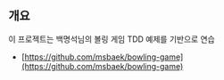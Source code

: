 
## 개요
이 프로젝트는 백명석님의 볼링 게임 TDD 예제를 기반으로 연습
- [https://github.com/msbaek/bowling-game](https://github.com/msbaek/bowling-game)

